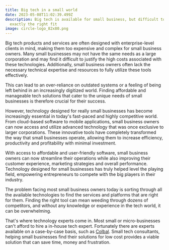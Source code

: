 ```yaml
---
title: Big tech in a small world
date: 2023-05-08T11:02:39.499Z
description: Big tech is available for small business, but difficult to find
  exactly the right fit
image: circle-logo_82x80.png
---
```

<!--StartFragment-->

Big tech products and services are often designed with enterprise-level clients in mind, making them too expensive and complex for small business owners. Many small businesses may not have the same needs as a large corporation and may find it difficult to justify the high costs associated with these technologies. Additionally, small business owners often lack the necessary technical expertise and resources to fully utilize these tools effectively. 

This can lead to an over-reliance on outdated systems or a feeling of being left behind in an increasingly digitized world. Finding affordable and manageable tech solutions that cater to the unique needs of small businesses is therefore crucial for their success.

However, technology designed for really small businesses has become increasingly essential in today's fast-paced and highly competitive world. From cloud-based software to mobile applications, small business owners can now access and utilize advanced technology that was once exclusive to larger corporations. These innovative tools have completely transformed the way that small businesses operate, allowing them to increase efficiency, productivity and profitability with minimal investment. 

With access to affordable and user-friendly software, small business owners can now streamline their operations while also improving their customer experience, marketing strategies and overall performance. Technology designed for small businesses has truly helped level the playing field, empowering entrepreneurs to compete with the big players in their industry.

The problem facing most small business owners today is sorting through all the available technologies to find the services and platforms that are right for them. Finding the right tool can mean weeding through dozens of competitors, and without any knowledge or experience in the tech world, it can be overwhelming. 

That's where technology experts come in. Most small or micro-businesses can't afford to hire a in-house tech expert. Fortunately there are experts available on a case-by-case basis, such as [Colbal](https://Colbal.com). Small tech consultants, helping small businesses find their solutions for low cost provides a viable solution that can save time, money and frustration.

<!--EndFragment-->